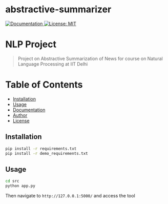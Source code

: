 # abstractive-summarizer
[![Documentation](https://img.shields.io/badge/documentation-yes-brightgreen.svg) ](report.pdf) [![License: MIT](https://img.shields.io/badge/License-MIT-yellow.svg)](LICENSE)

# NLP Project

> Project on Abstractive Summarization of News for course on Natural Language Processing at IIT Delhi

Table of Contents
=================

* [Installation](#installation)
* [Usage](#usage)
* [Documentation](#documentation)
* [Author](#author)
* [License](#license)

## Installation

```sh
pip install -r requirements.txt
pip install -r demo_requirements.txt
```

## Usage

```sh
cd src
python app.py
```

Then navigate to `http://127.0.0.1:5000/` and access the tool




